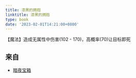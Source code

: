 ```yaml
---
title: 漆黑的拥抱
linktitle: 漆黑的拥抱
type: book
date: '2023-02-01T14:21:00+0800'
---
```


【魔法】造成无属性中伤害(102 - 170)，高概率(70)让目标即死

## 来自

* [暗夜宝箱](/docs/物品/暗夜宝箱)